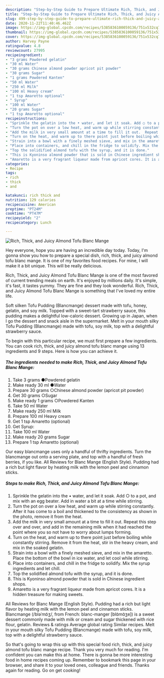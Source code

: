 ```yaml
---
description: "Step-by-Step Guide to Prepare Ultimate Rich, Thick, and Juicy Almond Tofu Blanc Mange"
title: "Step-by-Step Guide to Prepare Ultimate Rich, Thick, and Juicy Almond Tofu Blanc Mange"
slug: 499-step-by-step-guide-to-prepare-ultimate-rich-thick-and-juicy-almond-tofu-blanc-mange
date: 2020-11-22T11:40:46.462Z
image: https://img-global.cpcdn.com/recipes/5385836100059136/751x532cq70/rich-thick-and-juicy-almond-tofu-blanc-mange-recipe-main-photo.jpg
thumbnail: https://img-global.cpcdn.com/recipes/5385836100059136/751x532cq70/rich-thick-and-juicy-almond-tofu-blanc-mange-recipe-main-photo.jpg
cover: https://img-global.cpcdn.com/recipes/5385836100059136/751x532cq70/rich-thick-and-juicy-almond-tofu-blanc-mange-recipe-main-photo.jpg
author: Harvey Payne
ratingvalue: 4.8
reviewcount: 27995
recipeingredient:
- "3 grams Powdered gelatin"
- "30 ml Water"
- "30 grams Chinese almond powder apricot pit powder"
- "30 grams Sugar"
- "1 grams Powdered Kanten"
- "50 ml Water"
- "250 ml Milk"
- "100 ml Heavy cream"
- "1 tsp Amaretto optional"
- " Syrup"
- "100 ml Water"
- "20 grams Sugar"
- "1 tsp Amaretto optional"
recipeinstructions:
- "Sprinkle the gelatin into the • water, and let it soak. Add ○ to a pot, and mix with an egg beater. Add in water a bit at a time while stirring."
- "Turn the pot on over a low heat, and warm up while stirring constantly. After it has come to a boil and thickened to the consistency as shown in the photo, remove it from the heat."
- "Add the milk in very small amount at a time to fill it out.  Repeat this step over and over, and add in the remaining milk when it had reached the point where you so not have to worry about lumps forming."
- "Turn on the heat, and warm up to there point just before boiling while constantly stirring. Remove it from the heat, stir in the heavy cream, and mix in the soaked gelatin."
- "Strain into a bowl with a finely meshed sieve, and mix in the amaretto. Place the bottom of the bowl in ice water, and let cool while stirring."
- "Place into containers, and chill in the fridge to solidify. Mix the syrup ingredients and let chill."
- "Top the solidified almond tofu with the syrup, and it is done."
- "This is Kyoninso almond powder that is sold in Chinese ingredient shops."
- "Amaretto is a very fragrant liqueur made from apricot cores. It is a hidden treasure for making sweets."
categories:
- Recipe
tags:
- rich
- thick
- and

katakunci: rich thick and 
nutrition: 129 calories
recipecuisine: American
preptime: "PT24M"
cooktime: "PT47M"
recipeyield: "2"
recipecategory: Lunch

---
```



![Rich, Thick, and Juicy Almond Tofu Blanc Mange](https://img-global.cpcdn.com/recipes/5385836100059136/751x532cq70/rich-thick-and-juicy-almond-tofu-blanc-mange-recipe-main-photo.jpg)

Hey everyone, hope you are having an incredible day today. Today, I'm gonna show you how to prepare a special dish, rich, thick, and juicy almond tofu blanc mange. It is one of my favorites food recipes. For mine, I will make it a bit unique. This will be really delicious.

Rich, Thick, and Juicy Almond Tofu Blanc Mange is one of the most favored of current trending meals on earth. It's enjoyed by millions daily. It's simple, it's fast, it tastes yummy. They are fine and they look wonderful. Rich, Thick, and Juicy Almond Tofu Blanc Mange is something that I've loved my entire life.

Soft silken Tofu Pudding (Blancmange) dessert made with tofu, honey, gelatin, and soy milk. Topped with a sweet-tart strawberry sauce, this pudding makes a delightful low-caloric dessert. Growing up in Japan, when I go the dessert and snack aisle in the supermarket. Melt in your mouth silky Tofu Pudding (Blancmange) made with tofu, soy milk, top with a delightful strawberry sauce.


To begin with this particular recipe, we must first prepare a few ingredients. You can cook rich, thick, and juicy almond tofu blanc mange using 13 ingredients and 9 steps. Here is how you can achieve it.

<!--inarticleads1-->

##### The ingredients needed to make Rich, Thick, and Juicy Almond Tofu Blanc Mange:

1. Take 3 grams ●Powdered gelatin
1. Make ready 30 ml ●Water
1. Prepare 30 grams ○Chinese almond powder (apricot pit powder)
1. Get 30 grams ○Sugar
1. Make ready 1 grams ○Powdered Kanten
1. Take 50 ml Water
1. Make ready 250 ml Milk
1. Prepare 100 ml Heavy cream
1. Get 1 tsp Amaretto (optional)
1. Get  Syrup:
1. Take 100 ml Water
1. Make ready 20 grams Sugar
1. Prepare 1 tsp Amaretto (optional)


Our easy blancmange uses only a handful of thrifty ingredients. Turn the blancmange out onto a serving plate, and top with a handful of fresh berries, if you like. All Reviews for Blanc Mange (English Style). Pudding had a rich but light flavor by heating milk with the lemon peel and cinnamon sticks. 

<!--inarticleads2-->

##### Steps to make Rich, Thick, and Juicy Almond Tofu Blanc Mange:

1. Sprinkle the gelatin into the • water, and let it soak. Add ○ to a pot, and mix with an egg beater. Add in water a bit at a time while stirring.
1. Turn the pot on over a low heat, and warm up while stirring constantly. After it has come to a boil and thickened to the consistency as shown in the photo, remove it from the heat.
1. Add the milk in very small amount at a time to fill it out.  Repeat this step over and over, and add in the remaining milk when it had reached the point where you so not have to worry about lumps forming.
1. Turn on the heat, and warm up to there point just before boiling while constantly stirring. Remove it from the heat, stir in the heavy cream, and mix in the soaked gelatin.
1. Strain into a bowl with a finely meshed sieve, and mix in the amaretto. Place the bottom of the bowl in ice water, and let cool while stirring.
1. Place into containers, and chill in the fridge to solidify. Mix the syrup ingredients and let chill.
1. Top the solidified almond tofu with the syrup, and it is done.
1. This is Kyoninso almond powder that is sold in Chinese ingredient shops.
1. Amaretto is a very fragrant liqueur made from apricot cores. It is a hidden treasure for making sweets.


All Reviews for Blanc Mange (English Style). Pudding had a rich but light flavor by heating milk with the lemon peel and cinnamon sticks. Blancmange (/bləˈmɒ̃ʒ/, from French: blanc-manger [blɑ̃mɑ̃ʒe]) is a sweet dessert commonly made with milk or cream and sugar thickened with rice flour, gelatin. Reviews &amp; ratings Average global rating Similar recipes. Melt in your mouth silky Tofu Pudding (Blancmange) made with tofu, soy milk, top with a delightful strawberry sauce. 

So that's going to wrap this up with this special food rich, thick, and juicy almond tofu blanc mange recipe. Thank you very much for reading. I'm confident you can make this at home. There is gonna be more interesting food in home recipes coming up. Remember to bookmark this page in your browser, and share it to your loved ones, colleague and friends. Thanks again for reading. Go on get cooking!
